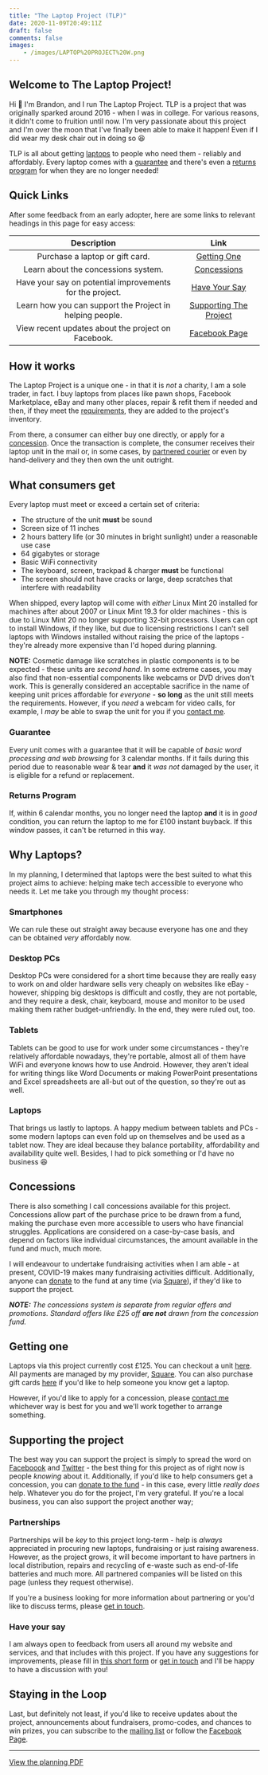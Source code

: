 ```yaml
---
title: "The Laptop Project (TLP)"
date: 2020-11-09T20:49:11Z
draft: false
comments: false
images:
    - /images/LAPTOP%20PROJECT%20W.png
---
```


## Welcome to The Laptop Project!

Hi :wave: I'm Brandon, and I run The Laptop Project. TLP is a project that was originally sparked around 2016 - when I was in college. For various reasons, it didn't come to fruition until now. I'm very passionate about this project and I'm over the moon that I've finally been able to make it happen! Even if I did wear my desk chair out in doing so :laughing: 

TLP is all about getting [laptops](#why-laptops) to people who need them - reliably and affordably. Every laptop comes with a [guarantee](#guarantee) and there's even a [returns program](#returns-program) for when they are no longer needed!

## Quick Links

After some feedback from an early adopter, here are some links to relevant headings in this page for easy access:

|                       Description                        |                       Link                        |
| :------------------------------------------------------: | :-----------------------------------------------: |
|             Purchase a laptop or gift card.              |            [Getting One](#getting-one)            |
|           Learn about the concessions system.            |            [Concessions](#concessions)            |
| Have your say on potential improvements for the project. |          [Have Your Say](#have-your-say)          |
| Learn how you can support the Project in helping people. | [Supporting The Project](#supporting-the-project) |
|    View recent updates about the project on Facebook.    |          [Facebook Page](/tlp-facebook)           |

## How it works

The Laptop Project is a unique one - in that it is *not* a charity, I am a sole trader, in fact. I buy laptops from places like pawn shops, Facebook Marketplace, eBay and many other places, repair & refit them if needed and then, if they meet the [requirements](#what-consumers-get), they are added to the project's inventory.

From there, a consumer can either buy one directly, or apply for a [concession](#concessions). Once the transaction is complete, the consumer receives their laptop unit in the mail or, in some cases, by [partnered courier](#partnerships) or even by hand-delivery and they then own the unit outright.

## What consumers get

Every laptop must meet or exceed a certain set of criteria:

- The structure of the unit **must** be sound
- Screen size of 11 inches
- 2 hours battery life (or 30 minutes in bright sunlight) under a reasonable use case
- 64 gigabytes or storage
- Basic WiFi connectivity
- The keyboard, screen, trackpad & charger **must** be functional
- The screen should not have cracks or large, deep scratches that interfere with readability

When shipped, every laptop will come with *either* Linux Mint 20 installed for machines after about 2007 or Linux Mint 19.3 for older machines - this is due to Linux Mint 20 no longer supporting 32-bit processors. Users can opt to install Windows, if they like, but due to licensing restrictions I can't sell laptops with Windows installed without raising the price of the laptops - they're already more expensive than I'd hoped during planning.

**NOTE:** Cosmetic damage like scratches in plastic components is to be expected - these units are *second hand*. In some extreme cases, you may also find that non-essential components like webcams or DVD drives don't work. This is generally considered an acceptable sacrifice in the name of keeping unit prices affordable for *everyone* - **so long** as the unit still meets the requirements. However, if you *need* a webcam for video calls, for example, I *may* be able to swap the unit for you if you [contact me](/contact).

### Guarantee

Every unit comes with a guarantee that it will be capable of *basic word processing and web browsing* for 3 calendar months. If it fails during this period due to reasonable wear & tear **and** it *was not* damaged by the user, it is eligible for a refund or replacement.

### Returns Program

If, within 6 calendar months, you no longer need the laptop **and** it is in *good* condition, you can return the laptop to me for £100 instant buyback. If this window passes, it can't be returned in this way.

## Why Laptops?

In my planning, I determined that laptops were the best suited to what this project aims to achieve: helping make tech accessible to everyone who needs it. Let me take you through my thought process:

### Smartphones

We can rule these out straight away because everyone has one and they can be obtained *very* affordably now.

### Desktop PCs

Desktop PCs were considered for a short time because they are really easy to work on and older hardware sells very cheaply on websites like eBay - however, shipping big desktops is difficult and costly, they are not portable, and they require a desk, chair, keyboard, mouse and monitor to be used making them rather budget-unfriendly. In the end, they were ruled out, too.

### Tablets

Tablets can be good to use for work under some circumstances - they're relatively affordable nowadays, they're portable, almost all of them have WiFi and everyone knows how to use Android. However, they aren't ideal for writing things like Word Documents or making PowerPoint presentations and Excel spreadsheets are all-but out of the question, so they're out as well.

### Laptops

That brings us lastly to laptops. A happy medium between tablets and PCs - some modern laptops can even fold up on themselves and be used as a tablet now. They are ideal because they balance portability, affordability and availability quite well. Besides, I had to pick something or I'd have no business :laughing:

## Concessions

There is also something I call concessions available for this project. Concessions allow part of the purchase price to be drawn from a fund, making the purchase even more accessible to users who have financial struggles. Applications are considered on a case-by-case basis, and depend on factors like individual circumstances, the amount available in the fund and much, much more.

I will endeavour to undertake fundraising activities when I am able - at present, COVID-19 makes many fundraising activities difficult. Additionally, anyone can [donate](/tlp-donate) to the fund at any time (via [Square](https://squareup.com)), if they'd like to support the project.

_**NOTE:** The concessions system is separate from regular offers and promotions. Standard offers like £25 off **are not** drawn from the concession fund._

## Getting one

Laptops via this project currently cost £125. You can checkout a unit [here](/buy-tlp). All payments are managed by my provider, [Square](https://squareup.com). You can also purchase gift cards [here](/tlp-egift) if you'd like to help someone you know get a laptop. 

However, if you'd like to apply for a concession, please [contact me](/contact) whichever way is best for you and we'll work together to arrange something.

## Supporting the project

The best way you can support the project is simply to spread the word on [Faceboook](https://www.facebook.com/sharer/sharer.php?u=https://bpowell.net/projects/tlp) and [Twitter](https://twitter.com/intent/tweet?url=https://bpowell.net/projects/tlp&text=) - the best thing for this project as of right now is people *knowing* about it. Additionally, if you'd like to help consumers get a concession, you can [donate to the fund](/tlp-donate) - in this case, every little *really does* help. Whatever you do for the project, I'm very grateful. If you're a local business, you can also support the project another way;

### Partnerships

Partnerships will be *key* to this project long-term - help is *always* appreciated in procuring new laptops, fundraising or just raising awareness. However, as the project grows, it will become important to have partners in local distribution, repairs and recycling of e-waste such as end-of-life batteries and much more. All partnered companies will be listed on this page (unless they request otherwise).

If you're a business looking for more information about partnering or you'd like to discuss terms, please [get in touch](mailto:brandon@bpowell.net?subject=TLP%20Partnerships).

### Have your say

I am always open to feedback from users all around my website and services, and that includes with this project. If you have any suggestions for improvements, please fill in [this short form](/tlp-feedback) or [get in touch](/contact) and I'll be happy to have a discussion with you!

## Staying in the Loop

Last, but definitely not least, if you'd like to receive updates about the project, announcements about fundraisers, promo-codes, and chances to win prizes, you can subscribe to the [mailing list](/tlp-mail) or follow the [Facebook Page](/tlp-facebook).

---

[View the planning PDF](/images/tlp-plan.pdf)
